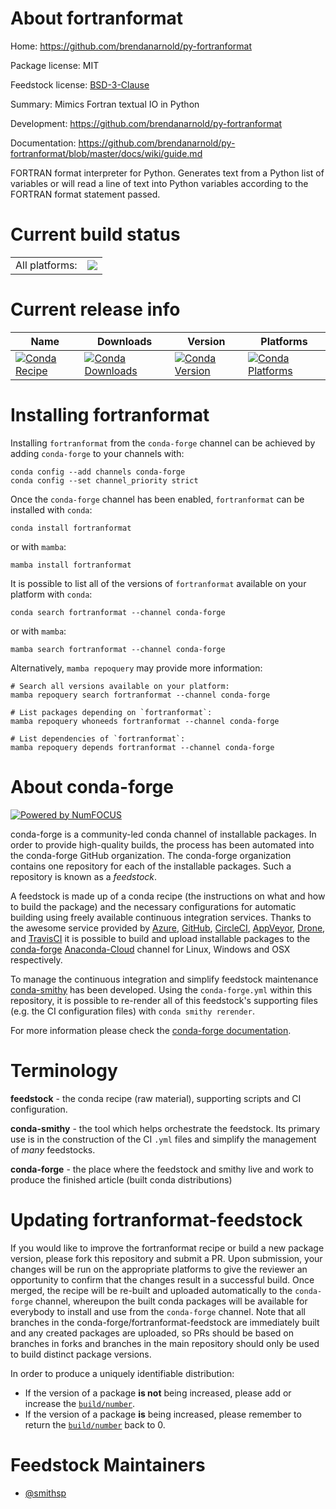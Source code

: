 About fortranformat
===================

Home: https://github.com/brendanarnold/py-fortranformat

Package license: MIT

Feedstock license: [BSD-3-Clause](https://github.com/conda-forge/fortranformat-feedstock/blob/main/LICENSE.txt)

Summary: Mimics Fortran textual IO in Python

Development: https://github.com/brendanarnold/py-fortranformat

Documentation: https://github.com/brendanarnold/py-fortranformat/blob/master/docs/wiki/guide.md

FORTRAN format interpreter for Python.
Generates text from a Python list of variables or will read a line of text into Python variables according to the FORTRAN format statement passed.

Current build status
====================


<table><tr><td>All platforms:</td>
    <td>
      <a href="https://dev.azure.com/conda-forge/feedstock-builds/_build/latest?definitionId=4723&branchName=main">
        <img src="https://dev.azure.com/conda-forge/feedstock-builds/_apis/build/status/fortranformat-feedstock?branchName=main">
      </a>
    </td>
  </tr>
</table>

Current release info
====================

| Name | Downloads | Version | Platforms |
| --- | --- | --- | --- |
| [![Conda Recipe](https://img.shields.io/badge/recipe-fortranformat-green.svg)](https://anaconda.org/conda-forge/fortranformat) | [![Conda Downloads](https://img.shields.io/conda/dn/conda-forge/fortranformat.svg)](https://anaconda.org/conda-forge/fortranformat) | [![Conda Version](https://img.shields.io/conda/vn/conda-forge/fortranformat.svg)](https://anaconda.org/conda-forge/fortranformat) | [![Conda Platforms](https://img.shields.io/conda/pn/conda-forge/fortranformat.svg)](https://anaconda.org/conda-forge/fortranformat) |

Installing fortranformat
========================

Installing `fortranformat` from the `conda-forge` channel can be achieved by adding `conda-forge` to your channels with:

```
conda config --add channels conda-forge
conda config --set channel_priority strict
```

Once the `conda-forge` channel has been enabled, `fortranformat` can be installed with `conda`:

```
conda install fortranformat
```

or with `mamba`:

```
mamba install fortranformat
```

It is possible to list all of the versions of `fortranformat` available on your platform with `conda`:

```
conda search fortranformat --channel conda-forge
```

or with `mamba`:

```
mamba search fortranformat --channel conda-forge
```

Alternatively, `mamba repoquery` may provide more information:

```
# Search all versions available on your platform:
mamba repoquery search fortranformat --channel conda-forge

# List packages depending on `fortranformat`:
mamba repoquery whoneeds fortranformat --channel conda-forge

# List dependencies of `fortranformat`:
mamba repoquery depends fortranformat --channel conda-forge
```


About conda-forge
=================

[![Powered by
NumFOCUS](https://img.shields.io/badge/powered%20by-NumFOCUS-orange.svg?style=flat&colorA=E1523D&colorB=007D8A)](https://numfocus.org)

conda-forge is a community-led conda channel of installable packages.
In order to provide high-quality builds, the process has been automated into the
conda-forge GitHub organization. The conda-forge organization contains one repository
for each of the installable packages. Such a repository is known as a *feedstock*.

A feedstock is made up of a conda recipe (the instructions on what and how to build
the package) and the necessary configurations for automatic building using freely
available continuous integration services. Thanks to the awesome service provided by
[Azure](https://azure.microsoft.com/en-us/services/devops/), [GitHub](https://github.com/),
[CircleCI](https://circleci.com/), [AppVeyor](https://www.appveyor.com/),
[Drone](https://cloud.drone.io/welcome), and [TravisCI](https://travis-ci.com/)
it is possible to build and upload installable packages to the
[conda-forge](https://anaconda.org/conda-forge) [Anaconda-Cloud](https://anaconda.org/)
channel for Linux, Windows and OSX respectively.

To manage the continuous integration and simplify feedstock maintenance
[conda-smithy](https://github.com/conda-forge/conda-smithy) has been developed.
Using the ``conda-forge.yml`` within this repository, it is possible to re-render all of
this feedstock's supporting files (e.g. the CI configuration files) with ``conda smithy rerender``.

For more information please check the [conda-forge documentation](https://conda-forge.org/docs/).

Terminology
===========

**feedstock** - the conda recipe (raw material), supporting scripts and CI configuration.

**conda-smithy** - the tool which helps orchestrate the feedstock.
                   Its primary use is in the construction of the CI ``.yml`` files
                   and simplify the management of *many* feedstocks.

**conda-forge** - the place where the feedstock and smithy live and work to
                  produce the finished article (built conda distributions)


Updating fortranformat-feedstock
================================

If you would like to improve the fortranformat recipe or build a new
package version, please fork this repository and submit a PR. Upon submission,
your changes will be run on the appropriate platforms to give the reviewer an
opportunity to confirm that the changes result in a successful build. Once
merged, the recipe will be re-built and uploaded automatically to the
`conda-forge` channel, whereupon the built conda packages will be available for
everybody to install and use from the `conda-forge` channel.
Note that all branches in the conda-forge/fortranformat-feedstock are
immediately built and any created packages are uploaded, so PRs should be based
on branches in forks and branches in the main repository should only be used to
build distinct package versions.

In order to produce a uniquely identifiable distribution:
 * If the version of a package **is not** being increased, please add or increase
   the [``build/number``](https://docs.conda.io/projects/conda-build/en/latest/resources/define-metadata.html#build-number-and-string).
 * If the version of a package **is** being increased, please remember to return
   the [``build/number``](https://docs.conda.io/projects/conda-build/en/latest/resources/define-metadata.html#build-number-and-string)
   back to 0.

Feedstock Maintainers
=====================

* [@smithsp](https://github.com/smithsp/)

